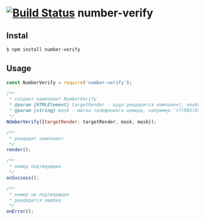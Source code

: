 [![Build Status](https://travis-ci.com/Liza-Shch/TaskMailRU.svg?branch=master)](https://travis-ci.com/Liza-Shch/TaskMailRU)
number-verify
=================
Instal
----------
```sh
$ npm install number-verify
```
Usage
-----------
```js
const NumberVerify = require('number-verify');

/**
 * создает компонент NumberVerify
 * @param {HTMLElement} targetRender - куда рендерится компонент, необязательный параметр
 * @param {string} mask - маска телефонного номера, например '+7(985)0II-**-*X'
 */
NUmberVerify({targetRender: targetRender, mask, mask});

/**
 * рендерит компонент
 */
render();

/**
 * номер подтвержден
 */
onSuccess();

/**
 * номер не подтвержден
 * рендерится ошибка
 */
onError();
```

 

